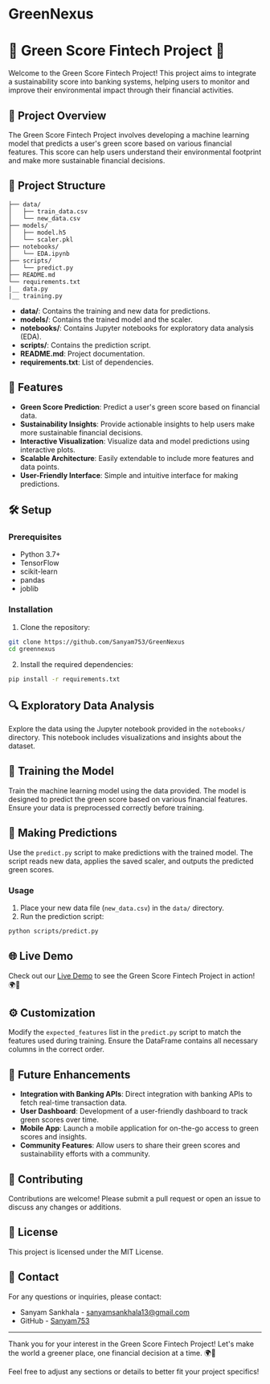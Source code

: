 
# GreenNexus

# 🌿 Green Score Fintech Project 🌿

Welcome to the Green Score Fintech Project! This project aims to integrate a sustainability score into banking systems, helping users to monitor and improve their environmental impact through their financial activities.

## 🚀 Project Overview

The Green Score Fintech Project involves developing a machine learning model that predicts a user's green score based on various financial features. This score can help users understand their environmental footprint and make more sustainable financial decisions.

## 📁 Project Structure

```
├── data/
│   ├── train_data.csv
│   └── new_data.csv
├── models/
│   ├── model.h5
│   └── scaler.pkl
├── notebooks/
│   └── EDA.ipynb
├── scripts/
│   └── predict.py
├── README.md
└── requirements.txt
|__ data.py
|__ training.py
```

- **data/**: Contains the training and new data for predictions.
- **models/**: Contains the trained model and the scaler.
- **notebooks/**: Contains Jupyter notebooks for exploratory data analysis (EDA).
- **scripts/**: Contains the prediction script.
- **README.md**: Project documentation.
- **requirements.txt**: List of dependencies.

## 🌟 Features

- **Green Score Prediction**: Predict a user's green score based on financial data.
- **Sustainability Insights**: Provide actionable insights to help users make more sustainable financial decisions.
- **Interactive Visualization**: Visualize data and model predictions using interactive plots.
- **Scalable Architecture**: Easily extendable to include more features and data points.
- **User-Friendly Interface**: Simple and intuitive interface for making predictions.

## 🛠️ Setup

### Prerequisites

- Python 3.7+
- TensorFlow
- scikit-learn
- pandas
- joblib

### Installation

1. Clone the repository:

```bash
git clone https://github.com/Sanyam753/GreenNexus
cd greennexus
```

2. Install the required dependencies:

```bash
pip install -r requirements.txt
```

## 🔍 Exploratory Data Analysis

Explore the data using the Jupyter notebook provided in the `notebooks/` directory. This notebook includes visualizations and insights about the dataset.

## 🧠 Training the Model

Train the machine learning model using the data provided. The model is designed to predict the green score based on various financial features. Ensure your data is preprocessed correctly before training.

## 🔮 Making Predictions

Use the `predict.py` script to make predictions with the trained model. The script reads new data, applies the saved scaler, and outputs the predicted green scores.

### Usage

1. Place your new data file (`new_data.csv`) in the `data/` directory.
2. Run the prediction script:

```bash
python scripts/predict.py
```

## 🌐 Live Demo

Check out our [Live Demo](https://greennexus.onrender.com) to see the Green Score Fintech Project in action! 🌍💚

## ⚙️ Customization

Modify the `expected_features` list in the `predict.py` script to match the features used during training. Ensure the DataFrame contains all necessary columns in the correct order.

## 🎯 Future Enhancements

- **Integration with Banking APIs**: Direct integration with banking APIs to fetch real-time transaction data.
- **User Dashboard**: Development of a user-friendly dashboard to track green scores over time.
- **Mobile App**: Launch a mobile application for on-the-go access to green scores and insights.
- **Community Features**: Allow users to share their green scores and sustainability efforts with a community.

## 🤝 Contributing

Contributions are welcome! Please submit a pull request or open an issue to discuss any changes or additions.

## 📄 License

This project is licensed under the MIT License.

## 📧 Contact

For any questions or inquiries, please contact:

- Sanyam Sankhala - [sanyamsankhala13@gmail.com](mailto:sanyamsankhala13@gmail.com)
- GitHub - [Sanyam753](https://github.com/Sanyam753)

---

Thank you for your interest in the Green Score Fintech Project! Let's make the world a greener place, one financial decision at a time. 🌍💚

Feel free to adjust any sections or details to better fit your project specifics!


